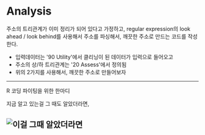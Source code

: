 # Analysis

주소의 트리관계가 이미 정리가 되어 있다고 가정하고, regular expression의 look ahead / look behind를 사용해서 주소를 파싱해서, 깨끗한 주소로 만드는 코드를 작성한다.

* 입력데이터는 '90 Utility'에서 클리닝이 된 데이터가 입력으로 들어오고
* 주소의 상/하 트리관계는 '20 Assess'에서 정의됨
* 위의 2가지를 사용해서, 깨끗한 주소로 만들어보자

---
R 코딩 파이팅을 위한 한마디

지금 알고 있는걸 그 때도 알았더라면,

![이걸 그때 알았더라면](https://steemitimages.com/p/3auKdN6FdQE37gCukyuk9FQPbbRRME7NURAnF49sgnQvGLn5PFXYuEnK7QTekv?format=match&mode=fit&width=1280)
---
